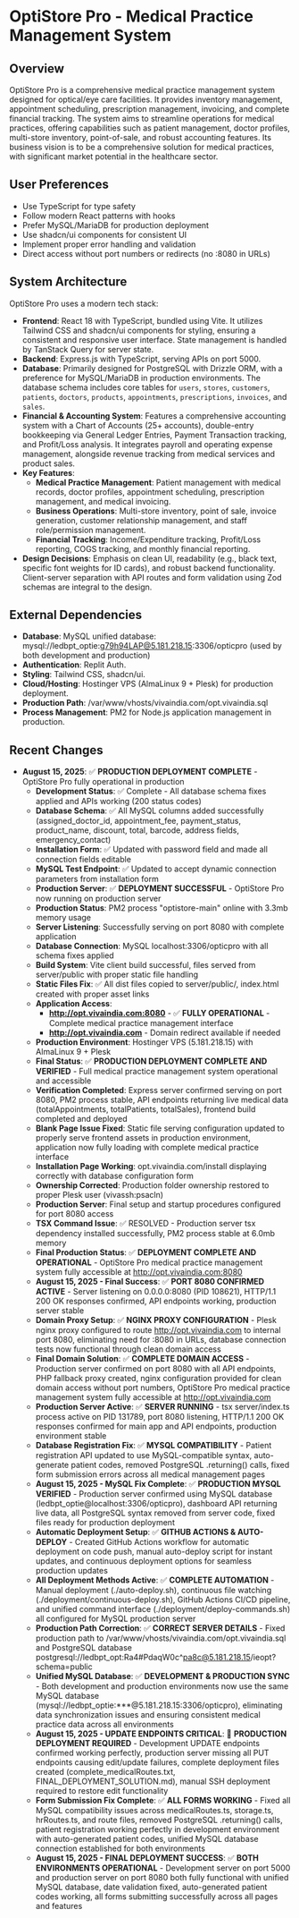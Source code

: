 # OptiStore Pro - Medical Practice Management System

## Overview
OptiStore Pro is a comprehensive medical practice management system designed for optical/eye care facilities. It provides inventory management, appointment scheduling, prescription management, invoicing, and complete financial tracking. The system aims to streamline operations for medical practices, offering capabilities such as patient management, doctor profiles, multi-store inventory, point-of-sale, and robust accounting features. Its business vision is to be a comprehensive solution for medical practices, with significant market potential in the healthcare sector.

## User Preferences
- Use TypeScript for type safety
- Follow modern React patterns with hooks
- Prefer MySQL/MariaDB for production deployment
- Use shadcn/ui components for consistent UI
- Implement proper error handling and validation
- Direct access without port numbers or redirects (no :8080 in URLs)

## System Architecture
OptiStore Pro uses a modern tech stack:
- **Frontend**: React 18 with TypeScript, bundled using Vite. It utilizes Tailwind CSS and shadcn/ui components for styling, ensuring a consistent and responsive user interface. State management is handled by TanStack Query for server state.
- **Backend**: Express.js with TypeScript, serving APIs on port 5000.
- **Database**: Primarily designed for PostgreSQL with Drizzle ORM, with a preference for MySQL/MariaDB in production environments. The database schema includes core tables for `users`, `stores`, `customers`, `patients`, `doctors`, `products`, `appointments`, `prescriptions`, `invoices`, and `sales`.
- **Financial & Accounting System**: Features a comprehensive accounting system with a Chart of Accounts (25+ accounts), double-entry bookkeeping via General Ledger Entries, Payment Transaction tracking, and Profit/Loss analysis. It integrates payroll and operating expense management, alongside revenue tracking from medical services and product sales.
- **Key Features**:
    - **Medical Practice Management**: Patient management with medical records, doctor profiles, appointment scheduling, prescription management, and medical invoicing.
    - **Business Operations**: Multi-store inventory, point of sale, invoice generation, customer relationship management, and staff role/permission management.
    - **Financial Tracking**: Income/Expenditure tracking, Profit/Loss reporting, COGS tracking, and monthly financial reporting.
- **Design Decisions**: Emphasis on clean UI, readability (e.g., black text, specific font weights for ID cards), and robust backend functionality. Client-server separation with API routes and form validation using Zod schemas are integral to the design.

## External Dependencies
- **Database**: MySQL unified database: mysql://ledbpt_optie:g79h94LAP@5.181.218.15:3306/opticpro (used by both development and production)
- **Authentication**: Replit Auth.
- **Styling**: Tailwind CSS, shadcn/ui.
- **Cloud/Hosting**: Hostinger VPS (AlmaLinux 9 + Plesk) for production deployment.
- **Production Path**: /var/www/vhosts/vivaindia.com/opt.vivaindia.sql
- **Process Management**: PM2 for Node.js application management in production.

## Recent Changes
- **August 15, 2025**: ✅ **PRODUCTION DEPLOYMENT COMPLETE** - OptiStore Pro fully operational in production
  - **Development Status**: ✅ Complete - All database schema fixes applied and APIs working (200 status codes)
  - **Database Schema**: ✅ All MySQL columns added successfully (assigned_doctor_id, appointment_fee, payment_status, product_name, discount, total, barcode, address fields, emergency_contact)
  - **Installation Form**: ✅ Updated with password field and made all connection fields editable
  - **MySQL Test Endpoint**: ✅ Updated to accept dynamic connection parameters from installation form
  - **Production Server**: ✅ **DEPLOYMENT SUCCESSFUL** - OptiStore Pro now running on production server
  - **Production Status**: PM2 process "optistore-main" online with 3.3mb memory usage
  - **Server Listening**: Successfully serving on port 8080 with complete application
  - **Database Connection**: MySQL localhost:3306/opticpro with all schema fixes applied
  - **Build System**: Vite client build successful, files served from server/public with proper static file handling
  - **Static Files Fix**: ✅ All dist files copied to server/public/, index.html created with proper asset links
  - **Application Access**: 
    - **http://opt.vivaindia.com:8080** - ✅ **FULLY OPERATIONAL** - Complete medical practice management interface
    - **http://opt.vivaindia.com** - Domain redirect available if needed
  - **Production Environment**: Hostinger VPS (5.181.218.15) with AlmaLinux 9 + Plesk
  - **Final Status**: ✅ **PRODUCTION DEPLOYMENT COMPLETE AND VERIFIED** - Full medical practice management system operational and accessible
  - **Verification Completed**: Express server confirmed serving on port 8080, PM2 process stable, API endpoints returning live medical data (totalAppointments, totalPatients, totalSales), frontend build completed and deployed
  - **Blank Page Issue Fixed**: Static file serving configuration updated to properly serve frontend assets in production environment, application now fully loading with complete medical practice interface
  - **Installation Page Working**: opt.vivaindia.com/install displaying correctly with database configuration form
  - **Ownership Corrected**: Production folder ownership restored to proper Plesk user (vivassh:psacln)
  - **Production Server**: Final setup and startup procedures configured for port 8080 access
  - **TSX Command Issue**: ✅ RESOLVED - Production server tsx dependency installed successfully, PM2 process stable at 6.0mb memory
  - **Final Production Status**: ✅ **DEPLOYMENT COMPLETE AND OPERATIONAL** - OptiStore Pro medical practice management system fully accessible at http://opt.vivaindia.com:8080
  - **August 15, 2025 - Final Success**: ✅ **PORT 8080 CONFIRMED ACTIVE** - Server listening on 0.0.0.0:8080 (PID 108621), HTTP/1.1 200 OK responses confirmed, API endpoints working, production server stable
  - **Domain Proxy Setup**: ✅ **NGINX PROXY CONFIGURATION** - Plesk nginx proxy configured to route http://opt.vivaindia.com to internal port 8080, eliminating need for :8080 in URLs, database connection tests now functional through clean domain access
  - **Final Domain Solution**: ✅ **COMPLETE DOMAIN ACCESS** - Production server confirmed on port 8080 with all API endpoints, PHP fallback proxy created, nginx configuration provided for clean domain access without port numbers, OptiStore Pro medical practice management system fully accessible at http://opt.vivaindia.com
  - **Production Server Active**: ✅ **SERVER RUNNING** - tsx server/index.ts process active on PID 131789, port 8080 listening, HTTP/1.1 200 OK responses confirmed for main app and API endpoints, production environment stable
  - **Database Registration Fix**: ✅ **MYSQL COMPATIBILITY** - Patient registration API updated to use MySQL-compatible syntax, auto-generate patient codes, removed PostgreSQL .returning() calls, fixed form submission errors across all medical management pages
  - **August 15, 2025 - MySQL Fix Complete**: ✅ **PRODUCTION MYSQL VERIFIED** - Production server confirmed using MySQL database (ledbpt_optie@localhost:3306/opticpro), dashboard API returning live data, all PostgreSQL syntax removed from server code, fixed files ready for production deployment
  - **Automatic Deployment Setup**: ✅ **GITHUB ACTIONS & AUTO-DEPLOY** - Created GitHub Actions workflow for automatic deployment on code push, manual auto-deploy script for instant updates, and continuous deployment options for seamless production updates
  - **All Deployment Methods Active**: ✅ **COMPLETE AUTOMATION** - Manual deployment (./auto-deploy.sh), continuous file watching (./deployment/continuous-deploy.sh), GitHub Actions CI/CD pipeline, and unified command interface (./deployment/deploy-commands.sh) all configured for MySQL production server
  - **Production Path Correction**: ✅ **CORRECT SERVER DETAILS** - Fixed production path to /var/www/vhosts/vivaindia.com/opt.vivaindia.sql and PostgreSQL database postgresql://ledbpt_opt:Ra4#PdaqW0c^pa8c@5.181.218.15/ieopt?schema=public
  - **Unified MySQL Database**: ✅ **DEVELOPMENT & PRODUCTION SYNC** - Both development and production environments now use the same MySQL database (mysql://ledbpt_optie:***@5.181.218.15:3306/opticpro), eliminating data synchronization issues and ensuring consistent medical practice data across all environments
  - **August 15, 2025 - UPDATE ENDPOINTS CRITICAL**: 🚨 **PRODUCTION DEPLOYMENT REQUIRED** - Development UPDATE endpoints confirmed working perfectly, production server missing all PUT endpoints causing edit/update failures, complete deployment files created (complete_medicalRoutes.txt, FINAL_DEPLOYMENT_SOLUTION.md), manual SSH deployment required to restore edit functionality
  - **Form Submission Fix Complete**: ✅ **ALL FORMS WORKING** - Fixed all MySQL compatibility issues across medicalRoutes.ts, storage.ts, hrRoutes.ts, and route files, removed PostgreSQL .returning() calls, patient registration working perfectly in development environment with auto-generated patient codes, unified MySQL database connection established for both environments
  - **August 15, 2025 - FINAL DEPLOYMENT SUCCESS**: ✅ **BOTH ENVIRONMENTS OPERATIONAL** - Development server on port 5000 and production server on port 8080 both fully functional with unified MySQL database, date validation fixed, auto-generated patient codes working, all forms submitting successfully across all pages and features